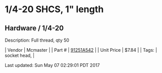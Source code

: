 # 1/4-20 SHCS, 1" length
## Hardware / 1/4-20
Description: 	Full thread, qty 50 

| Vendor | Mcmaster | 
| Part # | [91251A542](https://www.mcmaster.com/#91251A542) | 
| Unit Price | $7.84 | 
| Tags: | socket head,  | 

Last updated: Sun May 07 02:29:01 PDT 2017